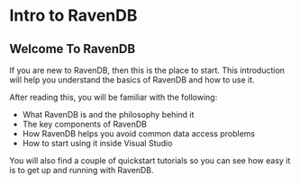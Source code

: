 ﻿# Intro to RavenDB

## Welcome To RavenDB

If you are new to RavenDB, then this is the place to start. This introduction will help you understand the basics of RavenDB and how to use it.

After reading this, you will be familiar with the following:

* What RavenDB is and the philosophy behind it
* The key components of RavenDB
* How RavenDB helps you avoid common data access problems
* How to start using it inside Visual Studio

You will also find a couple of quickstart tutorials so you can see how easy it is to get up and running with RavenDB.
